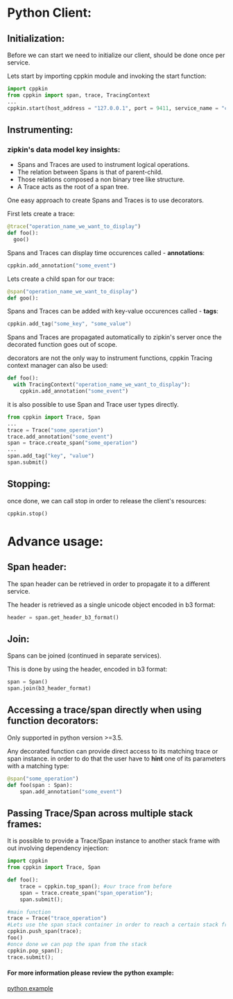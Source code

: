 # Python Client:

## Initialization:
Before we can start we need to initialize our client, should be done once per service.

Lets start by importing cppkin module and invoking the start function:
```python
import cppkin
from cppkin import span, trace, TracingContext
...
cppkin.start(host_address = "127.0.0.1", port = 9411, service_name = "cppkinTest", sample_count = 1)
```
## Instrumenting:

### zipkin's data model key insights:
- Spans and Traces are used to instrument logical operations.
- The relation between Spans is that of parent-child.
- Those relations composed a non binary tree like structure.
- A Trace acts as the root of a span tree.

One easy approach to create Spans and Traces is to use decorators.

First lets create a trace:
```python
@trace("operation_name_we_want_to_display")
def foo():
  goo()
```
Spans and Traces can display time occurences called - **annotations**:
```python
cppkin.add_annotation("some_event")
```
Lets create a child span for our trace:
```python
@span("operation_name_we_want_to_display")
def goo():
```
Spans and Traces can be added with key-value occurences called - **tags**:
```c++
cppkin.add_tag("some_key", "some_value")
```
Spans and Traces are propagated automatically to zipkin's server once the decorated function goes out of scope.

decorators are not the only way to instrument functions, 
cppkin Tracing context manager can also be used:
```python
def foo():
  with TracingContext("operation_name_we_want_to_display"):
    cppkin.add_annotation("some_event")
```

it is also possible to use Span and Trace user types directly.
```python
from cppkin import Trace, Span
...
trace = Trace("some_operation")
trace.add_annotation("some_event")
span = trace.create_span("some_operation")
...
span.add_tag("key", "value")
span.submit()
```

## Stopping:
once done, we can call stop in order to release the client's resources:
```python
cppkin.stop()
```

# Advance usage:

## Span header:
The span header can be retrieved in order to propagate it to a different service.

The header is retrieved as a single unicode object encoded in b3 format:
```python
header = span.get_header_b3_format()
```

## Join:
Spans can be joined (continued in separate services).

This is done by using the header, encoded in b3 format:
```python
span = Span()
span.join(b3_header_format)
```

## Accessing a trace/span directly when using function decorators:
Only supported in python version >=3.5.

Any decorated function can provide direct access to its matching trace or span instance.
in order to do that the user have to **hint** one of its parameters with a matching type:
```python
@span("some_operation")
def foo(span : Span):
    span.add_annotation("some_event")
```

## Passing Trace/Span across multiple stack frames:
It is possible to provide a Trace/Span instance to another stack frame with out involving dependency injection:
```python
import cppkin
from cppkin import Trace, Span

def foo():
    trace = cppkin.top_span(); #our trace from before
    span = trace.create_span("span_operation");
    span.submit();

#main function
trace = Trace("trace_operation")
#Lets use the span stack container in order to reach a certain stack frame.
cppkin.push_span(trace);
foo()
#once done we can pop the span from the stack
cppkin.pop_span();
trace.submit();
```
#### For more information please review the python example:
[python example](https://github.com/Dudi119/cppKin/blob/master/examples/python/example.py)
